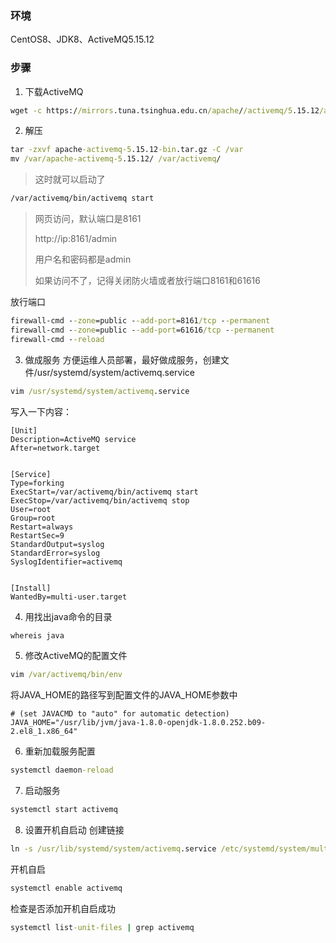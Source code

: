 ### 环境
CentOS8、JDK8、ActiveMQ5.15.12

### 步骤
1. 下载ActiveMQ
```cmd
wget -c https://mirrors.tuna.tsinghua.edu.cn/apache//activemq/5.15.12/apache-activemq-5.15.12-bin.tar.gz
```
2. 解压
```cmd
tar -zxvf apache-activemq-5.15.12-bin.tar.gz -C /var
mv /var/apache-activemq-5.15.12/ /var/activemq/
```
> 这时就可以启动了

```cmd
/var/activemq/bin/activemq start
```
> 网页访问，默认端口是8161
>
> http://ip:8161/admin
> 
>用户名和密码都是admin
>
> 如果访问不了，记得关闭防火墙或者放行端口8161和61616

放行端口
```cmd
firewall-cmd --zone=public --add-port=8161/tcp --permanent
firewall-cmd --zone=public --add-port=61616/tcp --permanent
firewall-cmd --reload
```

3. 做成服务
方便运维人员部署，最好做成服务，创建文件/usr/systemd/system/activemq.service
```cmd
vim /usr/systemd/system/activemq.service
```
写入一下内容：
```
[Unit]
Description=ActiveMQ service
After=network.target


[Service]
Type=forking
ExecStart=/var/activemq/bin/activemq start
ExecStop=/var/activemq/bin/activemq stop
User=root
Group=root
Restart=always
RestartSec=9
StandardOutput=syslog
StandardError=syslog
SyslogIdentifier=activemq


[Install]
WantedBy=multi-user.target
```

4. 用找出java命令的目录
```cmd
whereis java
```

5. 修改ActiveMQ的配置文件
```cmd
vim /var/activemq/bin/env
```
将JAVA_HOME的路径写到配置文件的JAVA_HOME参数中
```
# (set JAVACMD to "auto" for automatic detection)
JAVA_HOME="/usr/lib/jvm/java-1.8.0-openjdk-1.8.0.252.b09-2.el8_1.x86_64"
```

6. 重新加载服务配置
```cmd
systemctl daemon-reload
```

7. 启动服务
```cmd
systemctl start activemq
```

8. 设置开机自启动
创建链接
```cmd
ln -s /usr/lib/systemd/system/activemq.service /etc/systemd/system/multi-user.target.wants/activemq.service
```
开机自启
```cmd
systemctl enable activemq
```
检查是否添加开机自启成功
```cmd
systemctl list-unit-files | grep activemq
```

